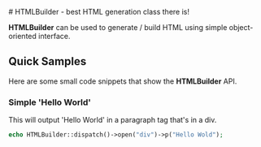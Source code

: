 # HTMLBuilder - best HTML generation class there is!

__HTMLBuilder__ can be used to generate / build HTML using simple object-oriented interface.

## Quick Samples

Here are some small code snippets that show the __HTMLBuilder__ API.

### Simple 'Hello World'

This will output 'Hello World' in a paragraph tag that's in a div.

```php
echo HTMLBuilder::dispatch()->open("div")->p("Hello Wold");
```